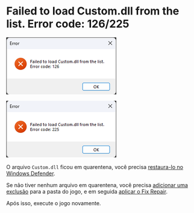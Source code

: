 # Failed to load Custom.dll from the list. Error code: 126/225

![Erro Custom.dll - 126](/assets/erros/custom.dll-error-126.png)

![Erro Custom.dll - 225](/assets/erros/custom.dll-error-225.png)

O arquivo `Custom.dll` ficou em quarentena, você precisa [restaura-lo no Windows Defender](/restaurar-arquivos.md).

Se não tiver nenhum arquivo em quarentena, você precisa [adicionar uma exclusão](adicionar-exclusão.md) para a pasta do jogo, e em seguida [aplicar o Fix Repair](fix-repair.md).

Após isso, execute o jogo novamente.